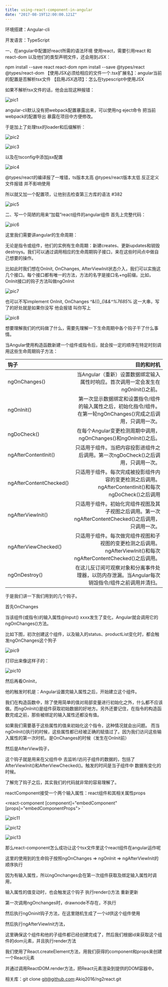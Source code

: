 ```yaml
---
title: using-react-component-in-angular
date: "2017-08-19T12:00:00.121Z"
---
```


环境搭建：Angular-cli

开发语言：TypeScript

一、在angular中配置好react所需的语法环境
使用react，需要引用react 和react-dom 以及他们的类型声明文件，还会用到JSX：

npm install --save react react-dom
npm install --save @types/react @types/react-dom
【使用JSX必须给相应的文件一个.tsx扩展名】：angular当前的配置是否解析tsx文件
【启用JSX选项】：怎么在typescript中使用JSX


如果不解析tsx文件的话，他会出现这种报错：

![pic1](./1.png)

angular-cli默认没有把webpack配置暴露出来，可以使用ng eject命令 把当前webpack的配置导出 暴露在项目中方便修改。

于是加上了处理tsx的loader和后缀解析：

![pic2](./2.png)

![pic3](./3.png)

以及在tsconfig中添加jsx配置

![pic4](./4.png)

@types/react的编译报了一堆错，ts版本太高 @types/react版本太低 反正定义文件报错 并不影响使用

所以就又加一个配置项，让他别去检查第三方库的语法 #382

![pic5](./5.png)

二、写一个简陋的用来“加载”react组件的angular组件
首先上完整代码：

![pic6](./6.png)

这里我们需要讲angular的生命周期：

无论是指令或组件，他们的实例有生命周期：新建creates、更新updates和销毁destroys。我们可以通过调用相应的生命周期钩子接口，来在这些时间点中做自己想要的操作。

比如此时我们想在OnInit, OnChanges, AfterViewInit状态介入，我们可以实施这几个接口。每个接口都有唯一的方法，方法的名字是接口名+ng前缀。比如，OnInit接口的钩子方法叫做ngOnInit

![pic7](./7.png)

也可以不写implement OnInit, OnChanges ^&(()_*()&&^%7685*% 这一大串，写了的好处就是如果你没写 他会报错 叫你写上

![pic8](./8.png)

想要理解我们的代码做了什么，需要先理解一下生命周期中各个钩子干了什么事情。

当Angular使用构造函数新建一个组件或指令后，就会按一定的顺序在特定时刻调用这些生命周期钩子方法：

| 钩子  | 目的和时机  |
| :------------ | -----:|
| ngOnChanges()| 当Angular（重新）设置数据绑定输入属性时响应。首次调用一定会发生在ngOnInit()之前。 |
| ngOnInit()| 第一次显示数据绑定和设置指令/组件的输入属性之后，初始化指令/组件。在第一轮ngOnChanges()完成之后调用，只调用一次。|
| ngDoCheck() | 在每个Angular变更检测周期中调用，ngOnChanges()和ngOnInit()之后。 |
| ngAfterContentInit() | 只适用于组件。当把内容投影进组件之后调用。第一次ngDoCheck()之后调用，只调用一次。 |
| ngAfterContentChecked() | 只适用于组件。每次完成被投影组件内容的变更检测之后调用。ngAfterContentInit()和每次ngDoCheck()之后调用 |
| ngAfterViewInit() | 只适用于组件。初始化完组件视图及其子视图之后调用。第一次ngAfterContentChecked()之后调用，只调用一次。 |
| ngAfterViewChecked() | 只适用于组件。每次做完组件视图和子视图的变更检测之后调用。ngAfterViewInit()和每次ngAfterContentChecked()之后调用。 |
| ngOnDestroy() | 在这儿反订阅可观察对象和分离事件处理器，以防内存泄漏。当Angular每次销毁指令/组件之前调用并清扫。 |
于是我们讲一下我们用到的几个钩子。



首先OnChanges

当该组件(或指令)的输入属性@Input() xxxx发生了变化，Angular就会调用它的ngOnChanges()方法。

比如下图，初次创建这个组件，以及输入的status、productList变化时，都会触发ngOnChanges这个狗子

![pic9](./9.png)

打印出来像这样子的：

![pic10](./10.png)



然后再看OnInit，

他的触发时机是：Angular设置完输入属性之后，开始建立这个组件。 

我们在构造函数中，除了使用简单的值对局部变量进行初始化之外，什么都不应该做。而ngOnInit()是组件获取初始数据的好地方。另外还要记住，在指令的构造函数完成之前，那些被绑定的输入属性还都没有值。

如果我们需要基于这些属性的值来初始化这个指令，这种情况就会出问题。 而当ngOnInit()执行的时候，这些属性都已经被正确的赋值过了。因为我们访问这些输入属性的第一次时机，是OnChanges的时候（发生在OnInit前）



然后是AfterView钩子，

这个钩子就是用来在父组件中 去监听/访问子组件的数据的，包括了AfterViewInit()和AfterViewChecked()。触发的时间是当子组件中 数据有变化的时候。



了解完了钩子之后，其实我们的代码就非常的容易理解了。



reactComponent接受一个两个输入属性：react组件和其相关属性props

<react-component
    [component]="embedComponent"
    [props]="embedComponentProps">
    </react-component>`

![pic11](./11.png)

![pic12](./12.png)

![pic13](./13.png)

那么react-component怎么成功让这个tsx文件里这个react组件在angular运作呢

这里的使用到的生命钩子按照ngOnChanges => ngOnInit => ngAfterViewInit的顺序执行

因为有输入属性，所以ngOnchanges会在第一次组件获取及绑定输入属性时调用，

输入属性的值变动时，也会触发这个钩子 执行render()方法 重新更新

第一次调用ngOnchanges时，drawnode不存在，不执行

然后执行ngOninit钩子方法，在这里随机生成了一个id供这个组件使用

然后执行ngAfterViewInit方法，

这里确保这个组件和他的子组件都已经创建完成了，然后我们根据id来获取这个组件的dom元素，并且执行render方法

我们使用了React.createElement方法，用我们获得的component和props来创建一个React元素

并通过调用ReactDOM.render方法，把React元素渲染到提供的DOM容器中。



相关库：git clone git@github.com:Akiq2016/ng2react.git